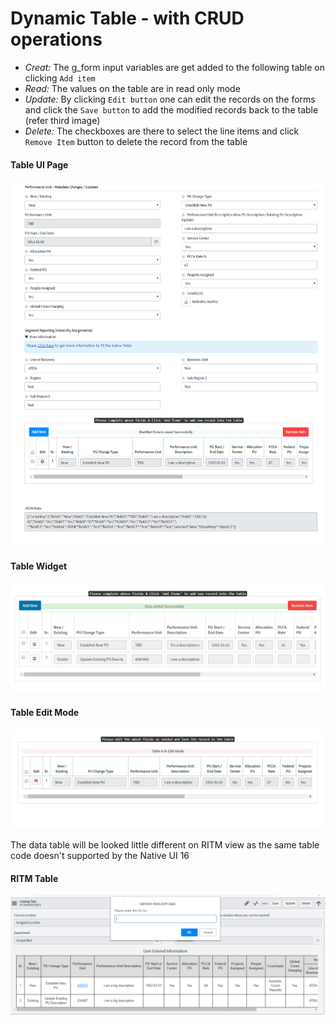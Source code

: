 # Dynamic Table - with CRUD operations

* *Creat:* The g_form input variables are get added to the following table on clicking `Add item`
* *Read:* The values on the table are in read only mode
* *Update:* By clicking `Edit button` one can edit the records on the forms and click the `Save button` to add the modified records back to the table (refer third image)
* *Delete:* The checkboxes are there to select the line items and click `Remove Item` button to delete the record from the table

#### Table UI Page
![Table UI Page](Table%20UI%20Page.PNG)

#### Table Widget
![Table Widget](Table%20Widget.PNG)

#### Table Edit Mode
![Table Edit Mode](Edit%20mode.PNG)

The data table will be looked little different on RITM view as the same table code doesn't supported by the Native UI 16

#### RITM Table
![RITM Table](RITM%20Table.PNG)

